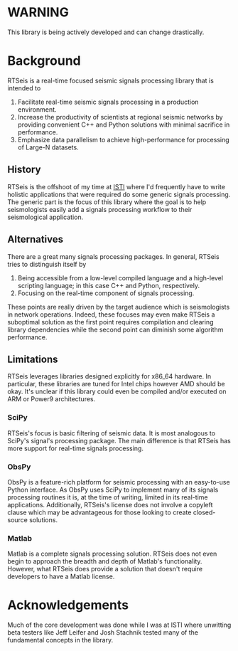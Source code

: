 # WARNING

This library is being actively developed and can change drastically.

# Background

RTSeis is a real-time focused seismic signals processing library that is intended to

   1. Facilitate real-time seismic signals processing in a production environment.
   2. Increase the productivity of scientists at regional seismic networks by providing convenient C++ and Python solutions with minimal sacrifice in performance.
   3. Emphasize data parallelism to achieve high-performance for processing of Large-N datasets.

## History

RTSeis is the offshoot of my time at [ISTI](http://www.isti.com/) where I'd frequently have to write holistic applications that were required do some generic signals processing.  The generic part is the focus of this library where the goal is to help seismologists easily add a signals processing workflow to their seismological application.

## Alternatives

There are a great many signals processing packages.  In general, RTSeis tries to distinguish itself by 
 
   1. Being accessible from a low-level compiled language and a high-level scripting language; in this case C++ and Python, respectively.
   2. Focusing on the real-time component of signals processing.

These points are really driven by the target audience which is seismologists in network operations.  Indeed, these focuses may even make RTSeis a suboptimal solution as the first point requires compilation and clearing library dependencies while the second point can diminish some algorithm performance.

## Limitations

RTSeis leverages libraries designed explicitly for x86\_64 hardware.  In particular, these libraries are tuned for Intel chips however AMD should be okay.  It's unclear if this library could even be compiled and/or executed on ARM or Power9 architectures.

### SciPy

RTSeis's focus is basic filtering of seismic data.  It is most analogous to SciPy's signal's processing package.  The main difference is that RTSeis has more support for real-time signals processing.

### ObsPy

ObsPy is a feature-rich platform for seismic processing with an easy-to-use Python interface.  As ObsPy uses SciPy to implement many of its signals processing routines it is, at the time of writing, limited in its real-time applications.  Additionally, RTSeis's license does not involve a copyleft clause which may be advantageous for those looking to create closed-source solutions.

### Matlab

Matlab is a complete signals processing solution.  RTSeis does not even begin to approach the breadth and depth of Matlab's functionality.  However, what RTSeis does provide a solution that doesn't require developers to have a Matlab license.

# Acknowledgements

Much of the core development was done while I was at ISTI where unwitting beta testers like Jeff Leifer and Josh Stachnik tested many of the fundamental concepts in the library.


